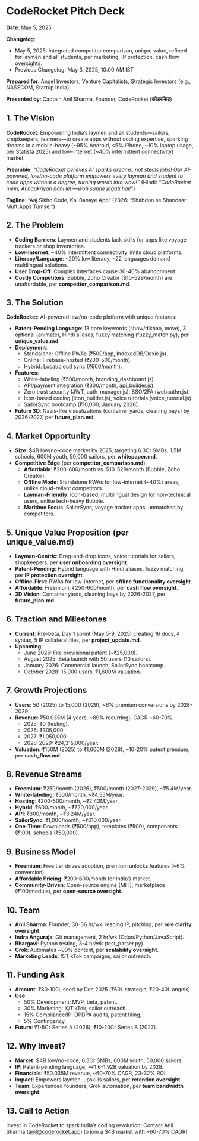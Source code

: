 # CodeRocket Pitch Deck

**Date**: May 5, 2025

**Changelog**:
- May 5, 2025: Integrated competitor comparison, unique value, refined for laymen and all students, per marketing, IP protection, cash flow oversights.
- Previous Changelog: May 3, 2025, 10:00 AM IST

**Prepared for**: Angel Investors, Venture Capitalists, Strategic Investors (e.g., NASSCOM, Startup India)

**Presented by**: Captain Anil Sharma, Founder, CodeRocket (**कोडरॉकेट**)

## 1. The Vision
**CodeRocket**: Empowering India’s laymen and all students—sailors, shopkeepers, learners—to create apps without coding expertise, sparking dreams in a mobile-heavy (~95% Android, <5% iPhone, ~10% laptop usage, per Statista 2025) and low-internet (~40% intermittent connectivity) market.

**Preamble**: *“CodeRocket believes AI sparks dreams, not steals jobs! Our AI-powered, low/no-code platform empowers every layman and student to code apps without a degree, turning words into wow!”* (Hindi: *“CodeRocket mein, AI naukriyan nahi leti—woh sapne jagati hai!”*)

**Tagline**: “Aaj Sikho Code, Kal Banaye App” (2026: “Shabdon se Shandaar: Muft Apps Tumse!”)

## 2. The Problem
- **Coding Barriers**: Laymen and students lack skills for apps like voyage trackers or shop inventories.
- **Low-Internet**: ~40% intermittent connectivity limits cloud platforms.
- **Literacy/Language**: ~20% low literacy, ~22 languages demand multilingual solutions.
- **User Drop-Off**: Complex interfaces cause 30-40% abandonment.
- **Costly Competitors**: Bubble, Zoho Creator ($10-529/month) are unaffordable, per **competitor_comparison.md**.

## 3. The Solution
**CodeRocket**: AI-powered low/no-code platform with unique features:
- **Patent-Pending Language**: 13 core keywords (show/dikhao, move), 3 optional (animate), Hindi aliases, fuzzy matching (fuzzy_match.py), per **unique_value.md**.
- **Deployment**:
  - Standalone: Offline PWAs (₹500/app, IndexedDB/Dexie.js).
  - Online: Firebase-hosted (₹200-500/month).
  - Hybrid: Local/cloud sync (₹600/month).
- **Features**:
  - White-labeling (₹500/month, branding_dashboard.js).
  - API/payment integration (₹300/month, api_builder.js).
  - Zero trust security (JWT, auth_manager.js), SSO/2FA (webauthn.js).
  - Icon-based coding (icon_builder.js), voice tutorials (voice_tutorial.js).
  - SailorSync bootcamp (₹10,000, January 2026).
- **Future 3D**: Navis-like visualizations (container yards, cleaning bays) by 2026-2027, per **future_plan.md**.

## 4. Market Opportunity
- **Size**: $4B low/no-code market by 2025, targeting 6.3Cr SMBs, 1.5M schools, 600M youth, 50,000 sailors, per **whitepaper.md**.
- **Competitive Edge** (per **competitor_comparison.md**):
  - **Affordable**: ₹200-600/month vs. $10-529/month (Bubble, Zoho Creator).
  - **Offline Mode**: Standalone PWAs for low-internet (~40%) areas, unlike cloud-reliant competitors.
  - **Layman-Friendly**: Icon-based, multilingual design for non-technical users, unlike tech-heavy Bubble.
  - **Maritime Focus**: SailorSync, voyage tracker apps, unmatched by competitors.

## 5. Unique Value Proposition (per **unique_value.md**)
- **Layman-Centric**: Drag-and-drop icons, voice tutorials for sailors, shopkeepers, per **user onboarding oversight**.
- **Patent-Pending**: Hybrid language with Hindi aliases, fuzzy matching, per **IP protection oversight**.
- **Offline-First**: PWAs for low-internet, per **offline functionality oversight**.
- **Affordable**: Freemium, ₹250-600/month, per **cash flow oversight**.
- **3D Vision**: Container yards, cleaning bays by 2026-2027, per **future_plan.md**.

## 6. Traction and Milestones
- **Current**: Pre-beta, Day 1 sprint (May 5-9, 2025) creating 16 docs, 4 syntax, 5 IP collateral files, per **project_update.md**.
- **Upcoming**:
  - June 2025: File provisional patent (~₹25,000).
  - August 2025: Beta launch with 50 users (10 sailors).
  - January 2026: Commercial launch, SailorSync bootcamp.
  - October 2028: 15,000 users, ₹1,600M valuation.

## 7. Growth Projections
- **Users**: 50 (2025) to 15,000 (2029), ~6% premium conversions by 2028-2029.
- **Revenue**: ₹50.035M (4 years, ~80% recurring), CAGR ~60-70%.
  - 2025: ₹0 (testing).
  - 2026: ₹305,000.
  - 2027: ₹1,050,000.
  - 2028-2029: ₹24,315,000/year.
- **Valuation**: ₹150M (2025) to ₹1,600M (2028), ~10-20% patent premium, per **cash_flow.md**.

## 8. Revenue Streams
- **Freemium**: ₹250/month (2026), ₹500/month (2027-2029), ~₹5.4M/year.
- **White-labeling**: ₹500/month, ~₹4.55M/year.
- **Hosting**: ₹200-500/month, ~₹2.43M/year.
- **Hybrid**: ₹600/month, ~₹720,000/year.
- **API**: ₹300/month, ~₹3.24M/year.
- **SailorSync**: ₹1,000/month, ~₹610,000/year.
- **One-Time**: Downloads (₹500/app), templates (₹500), components (₹100), schools (₹50,000).

## 9. Business Model
- **Freemium**: Free tier drives adoption, premium unlocks features (~6% conversion).
- **Affordable Pricing**: ₹200-600/month for India’s market.
- **Community-Driven**: Open-source engine (MIT), marketplace (₹100/module), per **open-source oversight**.

## 10. Team
- **Anil Sharma**: Founder, 30-36 hr/wk, leading IP, pitching, per **role clarity oversight**.
- **Indra Anguraja**: Git management, 2 hr/wk (Odoo/Python/JavaScript).
- **Bhargavi**: Python testing, 3-4 hr/wk (test_parser.py).
- **Grok**: Automates ~90% content, per **scalability oversight**.
- **Marketing Leads**: X/TikTok campaigns, sailor outreach.

## 11. Funding Ask
- **Amount**: ₹80-100L seed by Dec 2025 (₹60L strategic, ₹20-40L angels).
- **Use**:
  - 50% Development: MVP, beta, patent.
  - 30% Marketing: X/TikTok, sailor outreach.
  - 15% Compliance/IP: DPDPA audits, patent filing.
  - 5% Contingency.
- **Future**: ₹1-5Cr Series A (2026), ₹10-20Cr Series B (2027).

## 12. Why Invest?
- **Market**: $4B low/no-code, 6.3Cr SMBs, 600M youth, 50,000 sailors.
- **IP**: Patent-pending language, ~₹1.6-1.92B valuation by 2028.
- **Financials**: ₹50.035M revenue, ~60-70% CAGR, 23-32% ROI.
- **Impact**: Empowers laymen, upskills sailors, per **retention oversight**.
- **Team**: Experienced founders, Grok automation, per **team bandwidth oversight**.

## 13. Call to Action
Invest in CodeRocket to spark India’s coding revolution! Contact Anil Sharma (anil@coderocket.app) to join a $4B market with ~60-70% CAGR!
